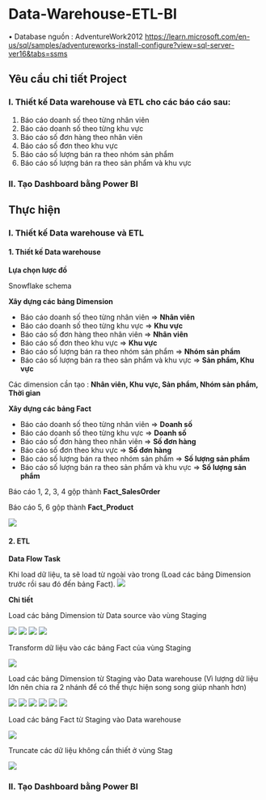 # Data-Warehouse-ETL-BI

•	Database nguồn : AdventureWork2012
 https://learn.microsoft.com/en-us/sql/samples/adventureworks-install-configure?view=sql-server-ver16&tabs=ssms
## Yêu cầu chi tiết Project
### I.	Thiết kế Data warehouse và  ETL cho các báo cáo sau:
1.	Báo cáo doanh số theo từng nhân viên
2.	Báo cáo doanh số theo từng khu vực
3.	Báo cáo số đơn hàng theo nhân viên
4.	Báo cáo số đơn theo khu vực
5.	Báo cáo số lượng bán ra theo nhóm sản phẩm 
6.	Báo cáo số lượng bán ra theo sản phẩm và khu vực
### II.	Tạo Dashboard bằng Power BI
## Thực hiện
### I.	Thiết kế Data warehouse và  ETL
#### 1. Thiết kế Data warehouse
**Lựa chọn lược đồ**

Snowflake schema

**Xây dựng các bảng Dimension**

- Báo cáo doanh số theo từng nhân viên => **Nhân viên** 
- Báo cáo doanh số theo từng khu vực => **Khu vực**
- Báo cáo số đơn hàng theo nhân viên => **Nhân viên**
- Báo cáo số đơn theo khu vực => **Khu vực**
- Báo cáo số lượng bán ra theo nhóm sản phẩm  => **Nhóm sản phẩm**
- Báo cáo số lượng bán ra theo sản phẩm và khu vực => **Sản phẩm, Khu vực**

Các dimension cần tạo : **Nhân viên, Khu vực, Sản phẩm,  Nhóm sản phẩm, Thời gian**

**Xây dựng các bảng Fact**

- Báo cáo doanh số theo từng nhân viên => **Doanh số**
- Báo cáo doanh số theo từng khu vực => **Doanh số**
- Báo cáo số đơn hàng theo nhân viên =>  **Số đơn hàng**
- Báo cáo số đơn theo khu vực => **Số đơn hàng**
- Báo cáo số lượng bán ra theo nhóm sản phẩm  => **Số lượng sản phẩm**
- Báo cáo số lượng bán ra theo sản phẩm và khu vực => **Số lượng sản phẩm**

Báo cáo 1, 2, 3, 4 gộp thành **Fact_SalesOrder**

Báo cáo 5, 6  gộp thành **Fact_Product**

<img src="img/diagram.png">

#### 2. ETL
**Data Flow Task**

Khi load dữ liệu, ta sẽ load từ ngoài vào trong (Load các bảng Dimension trước rồi sau đó đến bảng Fact).
<img src="img/DataFlowTask.png">

**Chi tiết**

Load các bảng Dimension từ Data source vào vùng Staging

<img src="img/LoadStagLv1.png">
<img src="img/LoadStagLv2.png">
<img src="img/LoadStagLv3.png">
<img src="img/LoadStaglv4.png">

Transform dữ liệu vào các bảng Fact của vùng Staging

<img src="img/Transform.png">

Load các bảng Dimension từ Staging vào Data warehouse (Vì lượng dữ liệu lớn nên chia ra 2 nhánh để có thể thực hiện song song giúp nhanh hơn)

<img src="img/LoadDimLv1.png">
<img src="img/LoadDimLv2.png">
<img src="img/LoadDimLv3.png">
<img src="img/LoadDimLevel1.png">
<img src="img/LoadDimLevel2.png">
<img src="img/LoadDimLevel3.png">

Load các bảng Fact từ Staging vào Data warehouse

<img src="img/LoadFact.png">

Truncate các dữ liệu không cần thiết ở vùng Stag

<img src="img/TruncateStag.png">

### II.	Tạo Dashboard bằng Power BI

